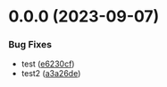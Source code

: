 # 0.0.0 (2023-09-07)

### Bug Fixes

- test ([e6230cf](https://github.com/tankaio/vue3-ts-mobie-original/commit/e6230cfb59e5a380fee4d77e0acbc2aeaea673de))
- test2 ([a3a26de](https://github.com/tankaio/vue3-ts-mobie-original/commit/a3a26deb50fc753d5d2e4294627b9eaa05b9852c))
